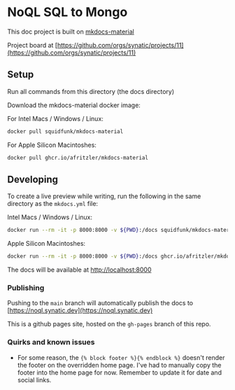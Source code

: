 # NoQL SQL to Mongo

This doc project is built on [mkdocs-material](https://squidfunk.github.io/mkdocs-material/)

Project board at [https://github.com/orgs/synatic/projects/11](https://github.com/orgs/synatic/projects/11)

## Setup

Run all commands from this directory (the docs directory)

Download the mkdocs-material docker image:

For Intel Macs / Windows / Linux:

```bash
docker pull squidfunk/mkdocs-material
```

For Apple Silicon Macintoshes:

```bash
docker pull ghcr.io/afritzler/mkdocs-material
```

## Developing

To create a live preview while writing, run the following in the same directory as the `mkdocs.yml` file:

Intel Macs / Windows / Linux:

```bash
docker run --rm -it -p 8000:8000 -v ${PWD}:/docs squidfunk/mkdocs-material
```

Apple Silicon Macintoshes:

```bash
docker run --rm -it -p 8000:8000 -v ${PWD}:/docs ghcr.io/afritzler/mkdocs-material
```

The docs will be available at [http://localhost:8000](http://localhost:8000)

### Publishing

Pushing to the `main` branch will automatically publish the docs to [https://noql.synatic.dev](https://noql.synatic.dev)

This is a github pages site, hosted on the `gh-pages` branch of this repo.

### Quirks and known issues

-   For some reason, the `{% block footer %}{% endblock %}` doesn't render the footer on the overridden home page. I've had to manually copy the footer into the home page for now. Remember to update it for date and social links.
